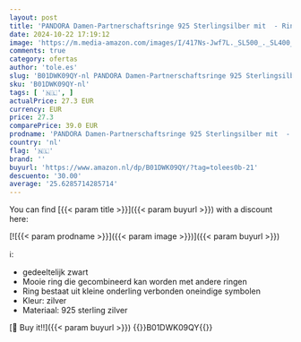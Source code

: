 ```yaml
---
layout: post
title: 'PANDORA Damen-Partnerschaftsringe 925 Sterlingsilber mit  - Ringgröße 52  16.6  190994-52'
date: 2024-10-22 17:19:12
image: 'https://m.media-amazon.com/images/I/417Ns-Jwf7L._SL500_._SL400_.jpg'
comments: true
category: ofertas
author: 'tole.es'
slug: 'B01DWK09QY-nl PANDORA Damen-Partnerschaftsringe 925 Sterlingsilber mit -...'
sku: 'B01DWK09QY-nl'
tags: [ '🇳🇱', ]
actualPrice: 27.3 EUR
currency: EUR
price: 27.3
comparePrice: 39.0 EUR
prodname: 'PANDORA Damen-Partnerschaftsringe 925 Sterlingsilber mit  - Ringgröße 52  16.6  190994-52'
country: 'nl'
flag: '🇳🇱'
brand: ''
buyurl: 'https://www.amazon.nl/dp/B01DWK09QY/?tag=tolees0b-21'
descuento: '30.00'
average: '25.6285714285714'
---
```


You can find [{{< param title >}}]({{< param buyurl >}}) with a discount here:

[![{{< param prodname >}}]({{< param image >}})]({{< param buyurl >}})

ℹ️:

- gedeeltelijk zwart
- Mooie ring die gecombineerd kan worden met andere ringen
- Ring bestaat uit kleine onderling verbonden oneindige symbolen
- Kleur: zilver
- Materiaal: 925 sterling zilver

[🛒 Buy it!!]({{< param buyurl >}})
{{<world>}}B01DWK09QY{{</world>}}

